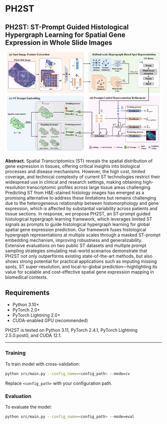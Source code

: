 # PH2ST
## PH2ST: ST-Prompt Guided Histological Hypergraph Learning for Spatial Gene Expression in Whole Slide Images

![Overview of PAMIL](./overview/ov.png)

**Abstract.** Spatial Transcriptomics (ST) reveals the spatial distribution of gene expression in tissues, offering critical insights into biological processes and disease mechanisms. However, the high cost, limited coverage, and technical complexity of current ST technologies restrict their widespread use in clinical and research settings, making obtaining high-resolution transcriptomic profiles across large tissue areas challenging. Predicting ST from H\&E-stained histology images has emerged as a promising alternative to address these limitations but remains challenging due to the heterogeneous relationship between histomorphology and gene expression, which is affected by substantial variability across patients and tissue sections. In response, we propose PH2ST, an ST-prompt guided histological hypergraph learning framework, which leverages limited ST signals as prompts to guide histological hypergraph learning for global spatial gene expression prediction. Our framework fuses histological hypergraph representations at multiple scales through a masked ST-prompt embedding mechanism, improving robustness and generalizability. Extensive evaluations on two public ST datasets and multiple prompt sampling strategies simulating real-world scenarios demonstrate that PH2ST not only outperforms existing state-of-the-art methods, but also shows strong potential for practical applications such as imputing missing spots, ST super-resolution, and local-to-global prediction—highlighting its value for scalable and cost-effective spatial gene expression mapping in biomedical contexts.

## Requirements

- Python 3.10+
- PyTorch 2.0+
- PyTorch Lightning 2.0+
- CUDA-enabled GPU (recommended)

PH2ST is tested on Python 3.11, PyTorch 2.4.1, PyTorch Lightning 2.5.0.post0, and CUDA 12.1.

---

### Training

To train model with cross-validation:

```bash
python src/main.py --config_name=<config_path> --mode=cv
```

Replace `<config_path>` with your configuration path.

### Evaluation

To evaluate the model:

```bash
python src/main.py --config_name=<config_path> --mode=eval
```
